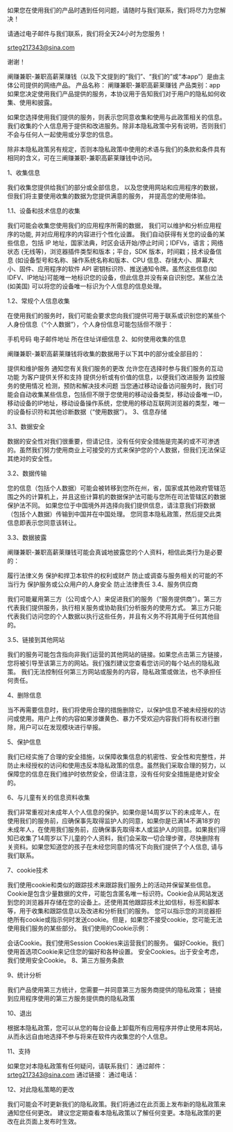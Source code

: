 
如果您在使用我们的产品时遇到任何问题，请随时与我们联系，我们将尽力为您解决！

请通过电子邮件与我们联系，我们将全天24小时为您服务！

srteg217343@sina.com

谢谢！



阐赚兼职-兼职高薪莱赚钱（以及下文提到的“我们”、“我们的”或“本app”）是由主体公司提供的网络产品。 
产品名称： 阐赚兼职-兼职高薪莱赚钱
产品类别：app 
如果您决定使用我们产品提供的服务，本协议用于告知我们对于用户的隐私如何收集、使用和披露。 

如果您选择使用我们提供的服务，则表示您同意收集和使用与此政策相关的信息。我们收集的个人信息用于提供和改进服务。除非本隐私政策中另有说明，否则我们不会与任何人一起使用或分享您的信息。

除非本隐私政策另有规定，否则本隐私政策中使用的术语与我们的条款和条件具有相同的含义，可在三阐赚兼职-兼职高薪莱赚钱中访问。

1、收集信息

我们收集您提供给我们的部分或全部信息， 以及您使用网站和应用程序的数据， 但我们将主要使用收集的数据为您提供满意的服务， 并提高您的使用体验。

1.1、设备和技术信息的收集

我们可能会收集您使用我们的应用程序所需的数据， 我们可以维护和分析应用程序的功能, 并对应用程序的内容进行个性化设置。 
我们自动获得有关您的设备的某些信息，包括 IP 地址，国家法典，时区会话开始/停止时间；IDFVs，语言；网络状态 (无线等)，浏览器插件类型和版本；平台，SDK 版本，时间戳；技术设备信息 (如设备型号和名称、操作系统名称和版本、CPU 信息、存储大小、屏幕大小、固件、应用程序的软件 API 密钥标识符、推送通知令牌。虽然这些信息(如IDFV、IP地址)可能唯一地标识您的设备，但此信息并没有亲自识别您。某些立法 (如美国) 可以将您的设备唯一标识为个人信息的信息处理。

1.2、常规个人信息收集

在使用我们的服务时，我们可能会要求您向我们提供可用于联系或识别您的某些个人身份信息（“个人数据”），个人身份信息可能包括但不限于：

手机号码
电子邮件地址
所在住址详细信息
2、如何使用收集的信息

阐赚兼职-兼职高薪莱赚钱将收集的数据用于以下其中的部分或全部目的：

提供和维护服务
通知您有关我们服务的更改
允许您在选择时参与我们服务的互动功能
为客户提供关怀和支持
提供分析或有价值的信息，以便我们改进服务
监控服务的使用情况
检测，预防和解决技术问题
当您通过移动设备访问服务时，我们可能会自动收集某些信息，包括但不限于您使用的移动设备类型，移动设备唯一ID，移动设备的IP地址，移动设备操作系统，您使用的移动互联网浏览器的类型，唯一的设备标识符和其他诊断数据（“使用数据”）。
3、信息存储

3.1、数据安全

数据的安全性对我们很重要，但请记住，没有任何安全措施是完美的或不可渗透的。虽然我们努力使用商业上可接受的方式来保护您的个人数据，但我们无法保证其绝对的安全性。

3.2、数据传输

您的信息（包括个人数据）可能会被转移到您所在州，省，国家或其他政府管辖范围之外的计算机上，并且这些计算机的数据保护法可能与您所在司法管辖区的数据保护法不同。 
如果您位于中国境外并选择向我们提供信息，请注意我们将数据（包括个人数据）传输到中国并在中国处理。 
您同意本隐私政策，然后提交此类信息即表示您同意该转让。

3.3、数据披露

阐赚兼职-兼职高薪莱赚钱可能会真诚地披露您的个人资料，相信此类行为是必要的：

履行法律义务
保护和捍卫本软件的权利或财产
防止或调查与服务相关的可能的不当行为
保护服务或公众用户的人身安全
防止法律责任
3.4、服务供应商

我们可能雇用第三方（公司或个人）来促进我们的服务（“服务提供商”）。第三方代表我们提供服务，执行相关服务或协助我们分析服务的使用方式。 第三方只能代表我们访问您的个人数据以执行这些任务，并且有义务不将其用于任何其他目的。

3.5、链接到其他网站

我们的服务可能包含指向非我们运营的其他网站的链接。如果您点击第三方链接，您将被引导至该第三方的网站。我们强烈建议您查看您访问的每个站点的隐私政策。 我们无法控制任何第三方网站或服务的内容，隐私政策或做法，也不承担任何责任。

4、删除信息

当不再需要信息时，我们将使用合理的措施删除它，以保护信息不被未经授权的访问或使用。用户上传的内容如果涉嫌黄色、暴力不受欢迎内容我们将有权进行删除，用户可以在发现模块进行举报。

5、保护信息

我们已经实施了合理的安全措施，以保障收集信息的机密性、安全性和完整性，并防止未经授权的访问和使用违反本隐私政策的信息。虽然我们采取合理的努力，以保障您的信息在我们维护时依然安全，但请注意，没有任何安全措施是绝对安全的。

6、与儿童有关的信息资料收集

我们非常重视对未成年人个人信息的保护。如果你是14周岁以下的未成年人，在使用我们的服务前，应确保事先取得监护人的同意，如果你是已满14不满18岁的未成年人，在使用我们服务前，应确保事先取得本人或监护人的同意。如果我们得知已收集了14周岁以下儿童的个人资料，我们会采取一切合理步骤，尽快删除有关资料。如果您知道您的孩子在未经您同意的情况下向我们提供了个人信息, 请与我们联系。

7、cookie技术

我们使用cookie和类似的跟踪技术来跟踪我们服务上的活动并保留某些信息。 
Cookie是包含少量数据的文件，可能包含匿名唯一标识符。Cookie会从网站发送到您的浏览器并存储在您的设备上。还使用其他跟踪技术比如信标，标签和脚本等，用于收集和跟踪信息以及改进和分析我们的服务。 
您可以指示您的浏览器拒绝所有cookie或指示何时发送cookie。但是，如果您不接受cookie，您可能无法使用我们服务的某些部分。 
我们使用的Cookie示例：

会话Cookie。我们使用Session Cookies来运营我们的服务。
偏好Cookie。我们使用首选项Cookie来记住您的偏好和各种设置。
安全Cookies。出于安全考虑，我们使用安全Cookie。
8、第三方服务条款

9、统计分析

我们产品使用第三方统计，您需要一并同意第三方服务商提供的隐私政策； 
链接到应用程序使用的第三方服务提供商的隐私政策

10、退出

根据本隐私政策，您可以从您的每台设备上卸载所有应用程序并停止使用本网站，从而永远自由地选择不参与将来在软件内收集您的个人信息。

11、支持

如果您对本隐私政策有任何疑问，请联系我们： 
通过邮件：srteg217343@sina.com
通过链接： 
通过电话：

12、对此隐私策略的更改

我们可能会不时更新我们的隐私政策。我们将通过在此页面上发布新的隐私政策来通知您任何更改。 
建议您定期查看本隐私政策以了解任何变更。本隐私政策的更改在此页面上发布时生效。
